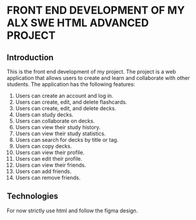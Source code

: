 # FRONT END DEVELOPMENT OF MY ALX SWE HTML ADVANCED PROJECT
## Introduction
This is the front end development of my project. 
The project is a web application that allows users to create and learn and collaborate with other students. 
The application has the following features:
1. Users can create an account and log in.
2. Users can create, edit, and delete flashcards.
3. Users can create, edit, and delete decks.
4. Users can study decks.
5. Users can collaborate on decks.
6. Users can view their study history.
7. Users can view their study statistics.
8. Users can search for decks by title or tag.
9. Users can copy decks.
10. Users can view their profile.
11. Users can edit their profile.
12. Users can view their friends.
13. Users can add friends.
14. Users can remove friends.

## Technologies
For now strictly use html and follow the figma design.